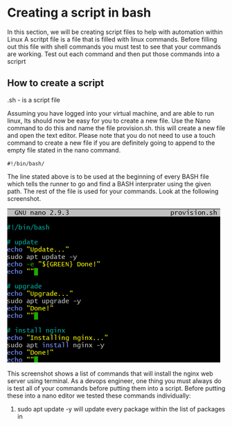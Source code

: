 # Creating a script in bash
In this section, we will be creating script files to help with automation within Linux
A scritpt file is a file that is filled with linux commands. 
Before filling out this file with shell commands you must test to see that your commands are working.
Test out each command and then put those commands into a scriprt 

## How to create a script
.sh - is a script file 

Assuming you have logged into your virtual machine, and are able to run linux, Its should now be easy for you to create a new file.
Use the Nano command to do this and name the file provision.sh.
this will create a new file and open the text editor.
Please note that you do not need to use a touch command to create a new file if you are definitely going to append to the empty file stated in the nano command.

```
#!/bin/bash/
```
The line stated above is to be used at the beginning of every BASH file which tells the runner to go and find a BASH interprater using the given path.
The rest of the file is used for your commands. Look at the following screenshot.

![Alt text](../../readme-images/provisionSHFile.png)

This screenshot shows a list of commands that will install the nginx web server using terminal.
As a devops engineer, one thing you must always do is test all of your commands before putting them into a script. 
Before putting these into a nano editor we tested these commands individually:
1. sudo apt update -y will update every package within the list of packages in 



